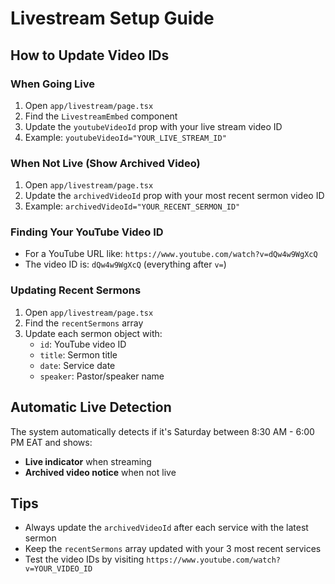 # Livestream Setup Guide

## How to Update Video IDs

### When Going Live
1. Open `app/livestream/page.tsx`
2. Find the `LivestreamEmbed` component
3. Update the `youtubeVideoId` prop with your live stream video ID
4. Example: `youtubeVideoId="YOUR_LIVE_STREAM_ID"`

### When Not Live (Show Archived Video)
1. Open `app/livestream/page.tsx`
2. Update the `archivedVideoId` prop with your most recent sermon video ID
3. Example: `archivedVideoId="YOUR_RECENT_SERMON_ID"`

### Finding Your YouTube Video ID
- For a YouTube URL like: `https://www.youtube.com/watch?v=dQw4w9WgXcQ`
- The video ID is: `dQw4w9WgXcQ` (everything after `v=`)

### Updating Recent Sermons
1. Open `app/livestream/page.tsx`
2. Find the `recentSermons` array
3. Update each sermon object with:
   - `id`: YouTube video ID
   - `title`: Sermon title
   - `date`: Service date
   - `speaker`: Pastor/speaker name

## Automatic Live Detection
The system automatically detects if it's Saturday between 8:30 AM - 6:00 PM EAT and shows:
- **Live indicator** when streaming
- **Archived video notice** when not live

## Tips
- Always update the `archivedVideoId` after each service with the latest sermon
- Keep the `recentSermons` array updated with your 3 most recent services
- Test the video IDs by visiting `https://www.youtube.com/watch?v=YOUR_VIDEO_ID`

